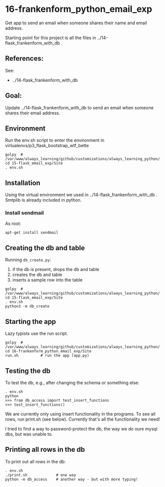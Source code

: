 
# 16-frankenform_python_email_exp

Get app to send an email when someone shares their name and email address.

Starting point for this project is all the files in ../14-flask_frankenform_with_db .

## References:

See:

* ../14-flask_frankenform_with_db

## Goal:

Update ../14-flask_frankenform_with_db to send an email when someone shares their email address.

## Environment

Run the env.sh script to enter the environment in virtualenvs/p3_flask_bootstrap_wtf_bette

```
golpy  # /var/www/always_learning/github/customizations/always_learning_python/
cd 15-flask_email_exp/Site
. env.sh
```

## Installation

Using the virtual environment we used in ../14-flask_frankenform_with_db .
Smtplib is already included in python.

### Install sendmail

As root:

```
apt-get install sendmail
```

## Creating the db and table

Running `db_create.py`:

1. if the db is present, drops the db and table
2. creates the db and table
3. inserts a sample row into the table

```
golpy  # /var/www/always_learning/github/customizations/always_learning_python/
cd 15-flask_email_exp/Site
. env.sh
python3 -m db_create
```

## Starting the app

Lazy typists use the run script.

```
golpy  # /var/www/always_learning/github/customizations/always_learning_python/
cd 16-frankenform_python_email_exp/Site
run.sh          # run the app (app.py)
```

## Testing the db

To test the db, e.g., after changing the schema or something else:

```
. env.sh
python
>>> from db_access import test_insert_functions
>>> test_insert_functions()
```

We are currently only using insert functionality in the programs.
To see all rows, run print.sh (see below).  Currently that's all the functionality we need!

I tried to find a way to password-protect the db, the way we do oure mysql dbs, but was unable to.

## Printing all rows in the db

To print out all rows in the db:

```
. env.sh
./print.sh             # one way
python -m db_access    # another way - but with more typing!
```

